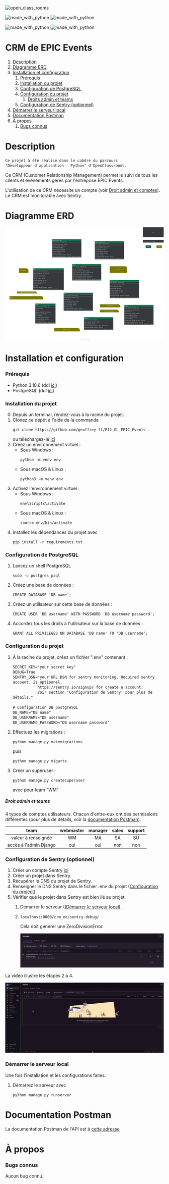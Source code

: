 ![open_class_rooms](https://img.shields.io/badge/OpenClasssrooms-Project12-limegreen?labelColor=blueviolet&style=plastic)


![made_with_python](https://img.shields.io/badge/Made%20With-Python_3.10.6-darkgreen?logo=python&labelColor=red&style=plastic)
![made_with_python](https://img.shields.io/badge/Made%20With-PostgreSQL_14.7-darkgreen?logo=postgreSQL&labelColor=red&style=plastic)

![made_with_python](https://img.shields.io/badge/Made%20With-Django_4.1.3-darkgreen?logo=django&labelColor=red&style=plastic)
![made_with_python](https://img.shields.io/badge/Made%20With-djangorestframework_3.14.0-darkgreen?logo=restframework&labelColor=red&style=plastic)



# CRM de EPIC Events #

1. [Description](#description)
2. [Diagramme ERD](#erd_diagram)
3. [Installation et configuration](#install_config)
   1. [Prérequis](#prerequisite)
   2. [Installation du projet](#install_project) 
   3. [Configuration de PostgreSQL](#config_postgresql)
   4. [Configuration du projet](#config_project)
      1. [Droits admin et teams](#admin_team)
   5. [Configuration de Sentry (optionnel)](#config_sentry)
4. [Démarrer le serveur local](#runserver)
5. [Documentation Postman](#doc_postman)
6. [À propos](#a-propos)
   1.  [Bugs connus](#bugs-connus)



# Description <a name="description"></a> #

    Ce projet à été réalisé dans le cabdre du parcours 
    "Développeur d'application - Python" d'OpenClassrooms.

Ce CRM (Customer Relationship Management) permet le suivi de tous les clients et événements gérés par l'entreprise EPIC Events.

L'utilisation de ce CRM nécessite un compte (voir [Droit admin et comptes](#admin_team)).\
Le CRM est monitorable avec Sentry.



# Diagramme ERD <a name="erd_diagram"></a> #

![Diagramme ERD .svg](readme_files/ERD_diagram.svg)



# Installation et configuration <a name="install_config"></a> #

### Prérequis <a name="prerequisite"></a> ###

- Python 3.10.6 (ddl [ici](https://www.python.org/downloads/release/python-3106/))
- PostgreSQL (ddl [ici](https://www.postgresql.org/ftp/source/v14.7/))



### Installation du projet <a name="install_project"></a> ###

0.  Depuis un terminal, rendez-vous à la racine du projet.
1.  Clonez ce dépôt à l'aide de la commande
    ```
    git clone https://github.com/geoffrey-ll/P12_GL_EPIC_Events .
    ```
    ou téléchargez-le [ici](https://github.com/geoffrey-ll/P12_GL_EPIC_Events/archive/refs/heads/master.zip)
2. Créez un environnement virtuel :
    - Sous Windows :
        ```
        python -m venv env
        ```
    - Sous macOS & Linux :
        ```
        python3 -m venv env
        ```
3. Activez l'environnement virtuel :
    - Sous Windows :
        ```    
        env\Scripts\activate
        ```
   - Sous macOS & Linux :
        ```
        source env/bin/activate
        ```
4.  Installez les dépendances du projet avec
    ```
    pip install -r requirements.txt
    ```



### Configuration de PostgreSQL <a name="config_postgresql"></a> ###

1. Lancez un shell PostgreSQL
    ```
    sudo -u postgres psql
    ```
2. Créez une base de données :
    ```
    CREATE DATABASE 'DB name';
    ```
3. Créez un utilisateur sur cette base de données :
    ```
    CREATE USER 'DB username' WITH PASSWORD 'DB username password';
    ```
4. Accordez tous les droits à l'utilisateur sur la base de données :
    ```
    GRANT ALL PRIVILEGES ON DATABASE 'DB name' TO 'DB username';
    ```



### Configuration du projet <a name="config_project"></a> ###

1. À la racine du projet, créez un fichier ".env" contenant :
    ```
    SECRET_KEY="your secret key"
    DEBUG=True
    SENTRY_DSN="your URL DSN for sentry monitoring. Required sentry account. Is optionnel.
               https://sentry.io/signup/ for create a account.
               Voir section 'Configuration de Sentry' pour plus de détails."
   
    # Configuration DB postgreSQL
    DB_NAME="DB name"
    DB_USERNAME="DB username"
    DB_USERNAME_PASSWORD="DB username password"
    ```
2. Effectuez les migrations :
    ```
   python manage.py makemigrations
    ```
   puis
    ```
   python manage.py migarte
    ```
3. Créer un superuser :
    ```
    python manage.py createsuperuser
    ```
   avec pour team "WM"



##### Droit admin et teams <a name="admin_team"></a> #####

4 types de comptes utilisateurs. Chacun d'entre-eux ont des permissions différentes (pour plus de détails, voir la [documentation Postman](https://documenter.getpostman.com/view/20658594/2s93JwM1t6)).


|          team          | webmaster | manager | sales | support |
|:----------------------:|:---------:|:-------:|:-----:|:-------:|
|  valeur à renseignée   |    WM     |   MA    |  SA   |   SU    |
| accès à l'admin Django |    oui    |   oui   |  non  |   non   |



### Configuration de Sentry (optionnel) <a name="config_sentry"></a> ###

1. Créer un compte Sentry [ici](https://sentry.io/signup/)
2. Créer un projet dans Sentry.
3. Récupérer le DNS du projet de Sentry.
4. Renseigner le DNS Sentry dans le fichier .env du projet ([Configuration du project](#config_project))
5. Vérifier que le projet dans Sentry est bien lié au projet.
   1. Démarrer le serveur ([(Démarrer le serveur local](#runserver)).
   2. 
      ```
      localhost:8000/crm_ee/sentry-debug/
      ```
      Cela doit générer une ZeroDivisionError.
            
      ![Sentry monitoring](readme_files/sentry_entry.png)


La vidéo illustre les étapes 2 à 4.

![sentry sd](readme_files/sentry_create_project_and_get_dns_sd.gif)



### Démarrer le serveur local <a name="runserver"></a> ###

Une fois l'installation et les configurations faites.
1. Démarrez le serveur avec 
    ```
    python manage.py runserver
    ```



# Documentation Postman <a name="doc_postman"></a> #

La documentation Postman de l'API est à [cette adresse](https://documenter.getpostman.com/view/20658594/2s93JwM1t6)



# À propos <a name="a-propos"></a> #



### Bugs connus <a name="bugs-connus"></a> ###

Aucun bug connu.
